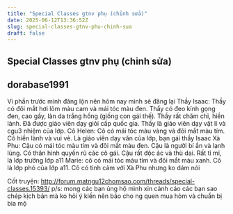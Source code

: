 ```yaml
---
title: "Special Classes gtnv phụ (chỉnh sửa)"
date: 2025-06-12T13:36:52Z
slug: special-classes-gtnv-phu-chinh-sua
draft: false
---
```


## Special Classes gtnv phụ (chỉnh sửa)

## dorabase1991

Vì phần trước mình đăng lộn nên hôm nay mình sẽ đăng lại
Thầy Isaac: Thầy có đôi mắt hơi lõm màu cam và mái tóc màu đen. Thầy có đeo kính gọng đen, cao gầy, làn da trắng hồng (giống con gái thế). Thầy rất chăm chỉ, hiền lành. Đã được giáo viên dạy giỏi cấp quốc gia. Thầy là giáo viên dạy vật lí và cgu3 nhiệm của lớp.
Cô Helen: Cô có mái tóc màu vàng và đôi mắt màu tím. Cô hiền lành và vui vẻ. Là giáo viên dạy văn của lớp, bạn gái thầy Isaac
Xà Phu: Cậu có mái tóc màu tím và đôi mắt màu đen. Cậu là người bí ẩn và lạnh lùng. Có thân hình quyến rũ các cô gái. Cậu rất độc ác và thù dai. Rất tỉ mỉ, là lớp trưởng lớp a11
Marie: cô có mái tóc màu tím và đôi mắt màu xanh. Cô là lớp phó của lớp a11. Cô có tình cảm với Xà Phu nhưng ko dám nói
 
Cốt truyện: http://forum.matngu12chomsao.com/threads/special-classes.15393/
p/s: mong các bạn ủng hộ
mình xin cảnh cáo các bạn sao chép kịch bản mà ko hỏi ý kiến nên báo cho ng quen mua hòm và chuẩn bị bia mộ
